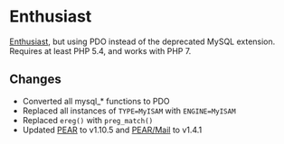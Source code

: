 # Enthusiast

[Enthusiast](https://github.com/angelasabas/enthusiast), but using PDO instead of the deprecated MySQL extension. Requires at least PHP 5.4, and works with PHP 7.

## Changes

- Converted all mysql_* functions to PDO
- Replaced all instances of `TYPE=MyISAM` with `ENGINE=MyISAM`
- Replaced `ereg()` with `preg_match()`
- Updated [PEAR](https://pear.php.net/package/PEAR/) to v1.10.5 and [PEAR/Mail](https://pear.php.net/package/Mail/) to v1.4.1